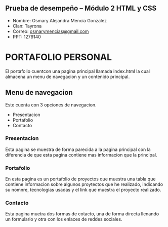 Prueba de desempeño – Módulo 2 HTML y CSS
-----------------------------------------
* Nombre: Osmary Alejandra Mencia Gonzalez
* Clan: Tayrona
* Correo: osmarymencias@gmail.com
* PPT: 1279140

# PORTAFOLIO PERSONAL

El portafolio cuentcon una pagina principal llamada index.html la cual almacena un menu de navegacion y un contenido principal.

## Menu de navegacion

Este cuenta con 3 opciones de navegacion.

* Presentacion 
* Portafolio
* Contacto

### Presentacion
Esta pagina se muestra de forma parecida a la pagina principal con la diferencia de que esta pagina contiene mas informacion que la principal.

### Portafolio
En esta pagina es un portafolio de proyectos que muestra una tabla que contiene informacion sobre algunos proytectos que he realizado,
indicando su nomnre, tecnologias usadas y el link que muestra el proyecto realizado.

### Contacto 
Esta pagina muetra dos formas de cotacto, una de forma directa llenando un formulario y otra con los enlaces de reddes sociales.
